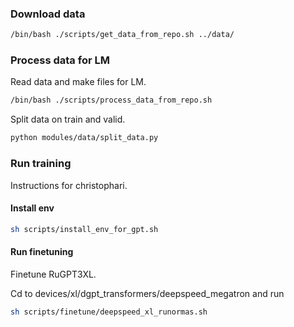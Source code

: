 ### Download data
```bash
/bin/bash ./scripts/get_data_from_repo.sh ../data/
```

### Process data for LM
Read data and make files for LM.
```bash
/bin/bash ./scripts/process_data_from_repo.sh
```

Split data on train and valid.

```bash
python modules/data/split_data.py
```

### Run training
Instructions for christophari.
#### Install env

```bash
sh scripts/install_env_for_gpt.sh
```

#### Run finetuning
Finetune RuGPT3XL.

Cd to devices/xl/dgpt_transformers/deepspeed_megatron and run

```bash
sh scripts/finetune/deepspeed_xl_runormas.sh
```
